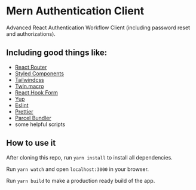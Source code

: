 # Mern Authentication Client

Advanced React Authentication Workflow Client (including password reset and authorizations).

## Including good things like:

- [React Router][react router link]
- [Styled Components][styled components link]
- [Tailwindcss][tailwindcss link]
- [Twin.macro][twin.macro link]
- [React Hook Form][reacthookform link]
- [Yup][yup link]
- [Eslint][eslint link]
- [Prettier][prettier link]
- [Parcel Bundler][parcel bundler link]
- some helpful scripts

## How to use it

After cloning this repo, run `yarn install` to install all dependencies.

Run `yarn watch` and open `localhost:3000` in your browser.

Run `yarn build` to make a production ready build of the app.

[react link]: https://reactjs.org/docs/getting-started.html
[react router link]: https://reactrouter.com/web/guides/quick-start
[styled components link]: https://styled-components.com/docs/basics#getting-started
[tailwindcss link]: https://tailwindcss.com/docs
[twin.macro link]: https://github.com/ben-rogerson/twin.macro
[reacthookform link]: https://react-hook-form.com/get-started
[yup link]: https://github.com/jquense/yup
[eslint link]: https://eslint.org/docs/user-guide/getting-started
[prettier link]: https://prettier.io/docs/en/index.html
[parcel bundler link]: https://parceljs.org/docs/
